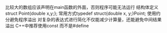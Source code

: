 
比较大的数组应该声明在main函数的外面，否则程序可能无法运行
结构体定义 struct Point{double x,y;}; 
常用方式typedef struct{double x, y;}Point;
使用约分避免程序溢出 
对复杂的表达式进行简化不仅能减少计算量，还能避免中间结果溢出
C++中推荐使用const 而不是#define 